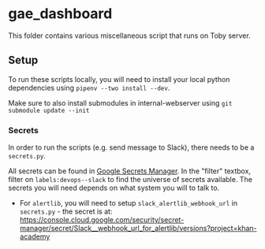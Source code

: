 # gae_dashboard

This folder contains various miscellaneous script that runs on Toby server.

## Setup

To run these scripts locally, you will need to install your local python dependencies using
`pipenv --two install --dev`.

Make sure to also install submodules in internal-webserver using
`git submodule update --init`

### Secrets

In order to run the scripts (e.g. send message to Slack), there needs to be a `secrets.py`.

All secrets can be found in [Google Secrets Manager](https://console.cloud.google.com/security/secret-manager?project=khan-academy).
In the "filter" textbox, filter on `labels:devops--slack` to find
the universe of secrets available.  The secrets you will need depends
on what system you will to talk to.

* For `alertlib`, you will need to setup `slack_alertlib_webhook_url` in `secrets.py` - the secret is at:
  https://console.cloud.google.com/security/secret-manager/secret/Slack__webhook_url_for_alertlib/versions?project=khan-academy
